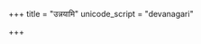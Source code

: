 +++
title = "उन्नयामि"
unicode_script = "devanagari"

+++
<div class="js_include" url="/vedAH/sAma/paravastu-saama/devaH/AdityaH/unnayAmi/"  newLevelForH1="1" includeTitle="true"> </div>